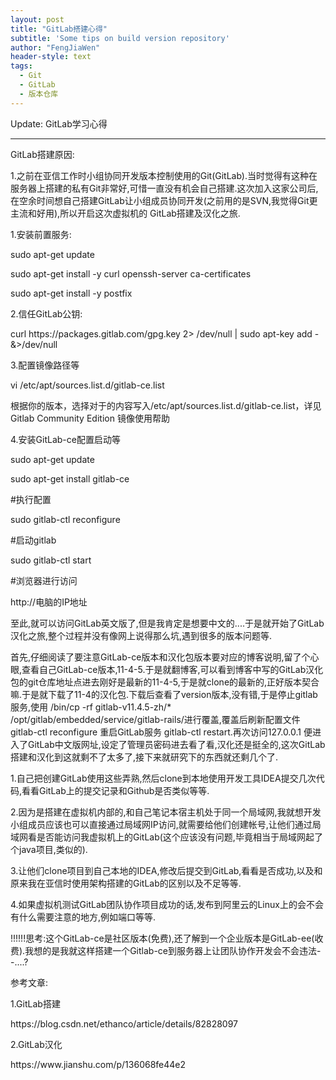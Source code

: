 ```yaml
---
layout: post
title: "GitLab搭建心得"
subtitle: 'Some tips on build version repository'
author: "FengJiaWen"
header-style: text
tags:
  - Git
  - GitLab
  - 版本仓库
---
```


Update: GitLab学习心得

---

<p>GitLab搭建原因:</p>
<p>1.之前在亚信工作时小组协同开发版本控制使用的Git(GitLab).当时觉得有这种在服务器上搭建的私有Git非常好,可惜一直没有机会自己搭建.这次加入这家公司后,在空余时间想自己搭建GitLab让小组成员协同开发(之前用的是SVN,我觉得Git更主流和好用),所以开启这次虚拟机的
GitLab搭建及汉化之旅.</p>
<p>1.安装前置服务:</p>
<p>sudo apt-get update</p>
<p>sudo apt-get install -y curl openssh-server ca-certificates</p>
<p>sudo apt-get install -y postfix</p>
<p>2.信任GitLab公钥:</p>
<p>curl https://packages.gitlab.com/gpg.key 2> /dev/null | sudo apt-key add - &>/dev/null</p>
<p>3.配置镜像路径等</p>
<p>vi /etc/apt/sources.list.d/gitlab-ce.list</p>
<p>根据你的版本，选择对于的内容写入/etc/apt/sources.list.d/gitlab-ce.list，详见Gitlab Community Edition 镜像使用帮助</p>
<p>4.安装GitLab-ce配置启动等</p>
<p>sudo apt-get update</p>
<p>sudo apt-get install gitlab-ce</p>
<p> #执行配置</p>
<p> sudo gitlab-ctl reconfigure</p>
<p> #启动gitlab</p>
<p>sudo gitlab-ctl start</p>
<p>#浏览器进行访问</p>
<p>http://电脑的IP地址</p>
<p>至此,就可以访问GitLab英文版了,但是我肯定是想要中文的....于是就开始了GitLab汉化之旅,整个过程并没有像网上说得那么坑,遇到很多的版本问题等.</p>
<p>首先,仔细阅读了要注意GitLab-ce版本和汉化包版本要对应的博客说明,留了个心眼,查看自己GitLab-ce版本,11-4-5.于是就翻博客,可以看到博客中写的GitLab汉化包的git仓库地址点进去刚好是最新的11-4-5,于是就clone的最新的,正好版本契合嘛.于是就下载了11-4的汉化包.下载后查看了version版本,没有错,于是停止gitlab服务,使用 /bin/cp -rf gitlab-v11.4.5-zh/* /opt/gitlab/embedded/service/gitlab-rails/进行覆盖,覆盖后刷新配置文件 gitlab-ctl reconfigure 重启GitLab服务 gitlab-ctl restart.再次访问127.0.0.1 便进入了GitLab中文版网址,设定了管理员密码进去看了看,汉化还是挺全的,这次GitLab搭建和汉化到这就剩不了太多了,接下来就研究下的东西就还剩几个了.</p>

 <p>1.自己把创建GitLab使用这些弄熟,然后clone到本地使用开发工具IDEA提交几次代码,看看GitLab上的提交记录和Github是否类似等等.</p>
 <p>2.因为是搭建在虚拟机内部的,和自己笔记本宿主机处于同一个局域网,我就想开发小组成员应该也可以直接通过局域网IP访问,就需要给他们创建帐号,让他们通过局域网看是否能访问我虚拟机上的GitLab(这个应该没有问题,毕竟相当于局域网起了个java项目,类似的).</p>
 <p>3.让他们clone项目到自己本地的IDEA,修改后提交到GitLab,看看是否成功,以及和原来我在亚信时使用架构搭建的GitLab的区别以及不足等等.</p>
 <p>4.如果虚拟机测试GitLab团队协作项目成功的话,发布到阿里云的Linux上的会不会有什么需要注意的地方,例如端口等等.</p>
 <p>!!!!!!思考:这个GitLab-ce是社区版本(免费),还了解到一个企业版本是GitLab-ee(收费).我想的是我就这样搭建一个Gitlab-ce到服务器上让团队协作开发会不会违法- -....?</p>
 <p>参考文章:</p>
<p>1.GitLab搭建</p>
<p>https://blog.csdn.net/ethanco/article/details/82828097</p>
<p>2.GitLab汉化</p>
<p>https://www.jianshu.com/p/136068fe44e2</p>
    
